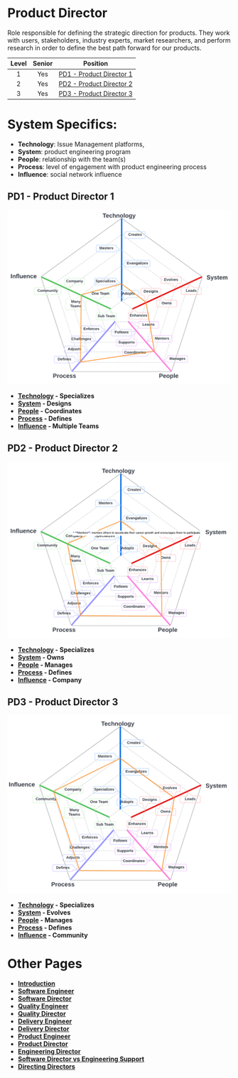 # Product Director

Role responsible for defining the strategic direction for products. They work with users, stakeholders, industry experts, market researchers, and perform research in order to define the best path forward for our products.

| Level | Senior | Position |
| :---: | :---: | :---: |
| 1 | Yes | [PD1 - Product Director 1](#tpm1---product-director-1) |
| 2 | Yes | [PD2 - Product Director 2](#tpm2---product-director-2) |
| 3 | Yes | [PD3 - Product Director 3](#tpm3---product-director-3) |

# System Specifics:
* **Technology**: Issue Management platforms,  
* **System**: product engineering program
* **People**: relationship with the team(s)
* **Process**: level of engagement with product engineering process
* **Influence**: social network influence

## PD1 - Product Director 1

![System Dimensions](charts/Layr-Engineering-Path-PD1.png "Product Director 1")

* **[Technology](README.md#technology) - Specializes**
* **[System](README.md#technology) - Designs**
* **[People](README.md#people) - Coordinates**
* **[Process](README.md#process) - Defines**
* **[Influence](README.md#influence) - Multiple Teams**

## PD2 - Product Director 2

![System Dimensions](charts/Layr-Engineering-Path-PD2.png "Product Director 2")

* **[Technology](README.md#technology) - Specializes**
* **[System](README.md#technology) - Owns**
* **[People](README.md#people) - Manages**
* **[Process](README.md#process) - Defines**
* **[Influence](README.md#influence) - Company**

## PD3 - Product Director 3

![System Dimensions](charts/Layr-Engineering-Path-PD3.png "Product Director 3")

* **[Technology](README.md#technology) - Specializes**
* **[System](README.md#technology) - Evolves**
* **[People](README.md#people) - Manages**
* **[Process](README.md#process) - Defines**
* **[Influence](README.md#influence) - Community**

# Other Pages
* [**Introduction**](README.md)
* [**Software Engineer**](Software-Engineer.md)
* [**Software Director**](Software-Director.md) 
* [**Quality Engineer**](Quality-Engineer.md)
* [**Quality Director**](Quality-Director.md)
* [**Delivery Engineer**](Delivery-Engineer.md)
* [**Delivery Director**](Delivery-Director.md)
* [**Product Engineer**](Product-Engineer.md)
* [**Product Director**](Product-Director.md)
* [**Engineering Director**](Engineering-Director.md)
* [**Software Director vs Engineering Support**](Comparison-Software-Director-Engineering-Director.md)
* [**Directing Directors**](Directing-Directors.md)